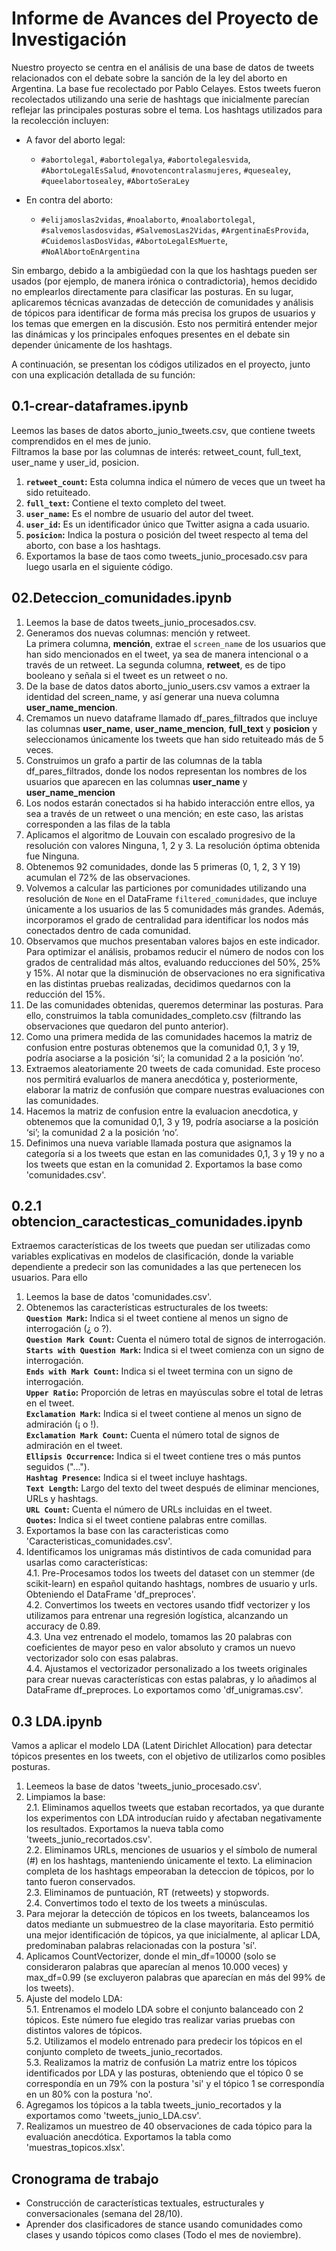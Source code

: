 #  Informe de Avances del Proyecto de Investigación 
 
Nuestro proyecto se centra en el análisis de una base de datos de tweets relacionados con el debate sobre la sanción de la ley del aborto en Argentina. La base fue recolectado por Pablo Celayes. Estos tweets fueron recolectados utilizando una serie de hashtags que inicialmente parecían reflejar las principales posturas sobre el tema. Los hashtags utilizados para la recolección incluyen:

- A favor del aborto legal:
  - `#abortolegal`, `#abortolegalya`, `#abortolegalesvida`, `#AbortoLegalEsSalud`, `#novotencontralasmujeres`, `#quesealey`, `#queelabortosealey`, `#AbortoSeraLey`

- En contra del aborto:
  - `#elijamoslas2vidas`, `#noalaborto`, `#noalabortolegal`, `#salvemoslasdosvidas`, `#SalvemosLas2Vidas`, `#ArgentinaEsProvida`, `#CuidemoslasDosVidas`, `#AbortoLegalEsMuerte`, `#NoAlAbortoEnArgentina`

Sin embargo, debido a la ambigüedad con la que los hashtags pueden ser usados (por ejemplo, de manera irónica o contradictoria), hemos decidido no emplearlos directamente para clasificar las posturas. En su lugar, aplicaremos técnicas avanzadas de detección de comunidades y análisis de tópicos para identificar de forma más precisa los grupos de usuarios y los temas que emergen en la discusión. Esto nos permitirá entender mejor las dinámicas y los principales enfoques presentes en el debate sin depender únicamente de los hashtags.

A continuación, se presentan los códigos utilizados en el proyecto, junto con una explicación detallada de su función:

## 0.1-crear-dataframes.ipynb
Leemos las bases de datos aborto_junio_tweets.csv, que contiene tweets comprendidos en el mes de junio.  
Filtramos la base por las  columnas de interés: retweet_count, full_text, user_name y user_id, posicion. 

1. **`retweet_count`:**  Esta columna indica el número de veces que un tweet ha sido retuiteado.  
2. **`full_text`:**   Contiene el texto completo del tweet.  
3. **`user_name`:**  Es el nombre de usuario del autor del tweet.  
4. **`user_id`:**  Es un identificador único que Twitter asigna a cada usuario.  
5. **`posicion`:**   Indica la postura o posición del tweet respecto al tema del aborto, con base a los hashtags.
6. Exportamos la base de taos como tweets_junio_procesado.csv para luego usarla en el siguiente código.

## 02.Deteccion_comunidades.ipynb
1. Leemos la base de datos tweets_junio_procesados.csv.  
2. Generamos dos nuevas columnas: mención y retweet.  
La primera columna, **mención**, extrae el `screen_name` de los usuarios que han sido mencionados en el tweet, ya sea de manera intencional o a través de un retweet. La segunda columna, **retweet**, es de tipo booleano y señala si el tweet es un retweet o no.  
3. De la base de datos datos aborto_junio_users.csv vamos a extraer la identidad del screen_name, y así generar una nueva columna **user_name_mencion**.  
4.  Cremamos un nuevo dataframe llamado df_pares_filtrados que incluye las columnas **user_name**, **user_name_mencion**, **full_text** y **posicion** y seleccionamos únicamente los tweets que han sido retuiteado más de 5 veces. 
5. Construimos un grafo a partir de las columnas de la tabla df_pares_filtrados, donde los nodos representan los nombres de los usuarios que aparecen en las columnas **user_name** y **user_name_mencion**
6. Los nodos estarán conectados si ha habido interacción entre ellos, ya sea a través de un retweet o una mención; en este caso, las aristas corresponden a las filas de la tabla
7. Aplicamos el algoritmo de Louvain con escalado progresivo de la resolución con valores Ninguna,  1, 2 y 3. La resolución óptima obtenida fue Ninguna.
8. Obtenemos 92 comunidades, donde las 5 primeras (0, 1, 2, 3 Y 19)  acumulan el 72% de las observaciones.
9. Volvemos a calcular las particiones por comunidades utilizando una resolución de `None` en el DataFrame `filtered_comunidades`, que incluye únicamente a los usuarios de las 5 comunidades más grandes. Además, incorporamos el grado de centralidad para identificar los nodos más conectados dentro de cada comunidad.
10. Observamos que muchos presentaban valores bajos en este indicador. Para optimizar el análisis, probamos reducir el número de nodos con los grados de centralidad más altos, evaluando reducciones del 50%, 25% y 15%. Al notar que la disminución de observaciones no era significativa en las distintas pruebas realizadas, decidimos quedarnos con la reducción del 15%.
12.  De las comunidades obtenidas, queremos determinar las posturas. Para ello, construimos la tabla  comunidades_completo.csv (filtrando las observaciones que quedaron del punto anterior).
13.  Como una primera medida de las comunidades hacemos la matriz de confusion entre posturas obtenemos que la comunidad 0,1, 3 y 19, podría asociarse a la posición ‘si’; la comunidad 2 a la posición ‘no’.
14. Extraemos aleatoriamente 20 tweets de cada comunidad. Este proceso nos permitirá evaluarlos de manera anecdótica y, posteriormente, elaborar la matriz de confusión que compare nuestras evaluaciones con las comunidades.
15. Hacemos la matriz de confusion entre la evaluacion anecdotica, y obtenemos que la comunidad 0,1, 3 y 19, podría asociarse a la posición ‘si’; la comunidad 2 a la posición ‘no’. 
16. Definimos una nueva variable llamada postura que asignamos la categoría si a los tweets que estan en las comunidades 0,1, 3 y 19 y no a los tweets que estan en la comunidad 2. Exportamos la base como 'comunidades.csv'.

## 0.2.1 obtencion_caractesticas_comunidades.ipynb
Extraemos características de los tweets que puedan ser utilizadas como variables explicativas en modelos de clasificación, donde la variable dependiente a predecir son las comunidades a las que pertenecen los usuarios. Para ello
1. Leemos la base de datos 'comunidades.csv'.  
2. Obtenemos las características estructurales de los tweets:   
   **`Question Mark`:** Indica si el tweet contiene al menos un signo de interrogación (¿ o ?).  
   **`Question Mark Count`:** Cuenta el número total de signos de interrogación.  
   **`Starts with Question Mark`:** Indica si el tweet comienza con un signo de interrogación.  
   **`Ends with Mark Count`:** Indica si el tweet termina con un signo de interrogación.  
   **`Upper Ratio`:** Proporción de letras en mayúsculas sobre el total de letras en el tweet.  
   **`Exclamation Mark`:** Indica si el tweet contiene al menos un signo de admiración (¡ o !).  
   **`Exclamation Mark Count`:**  Cuenta el número total de signos de admiración en el tweet.  
   **`Ellipsis Occurrence`:**  Indica si el tweet contiene tres o más puntos seguidos ("...").  
   **`Hashtag Presence`:** Indica si el tweet incluye hashtags.  
   **`Text Length`:** Largo del texto del tweet después de eliminar menciones, URLs y hashtags.  
   **`URL Count`:** Cuenta el número de URLs incluidas en el tweet.  
   **`Quotes`:** Indica si el tweet contiene palabras entre comillas.  
3. Exportamos la base con las caracteristicas como 'Caracteristicas_comunidades.csv'.  
4. Identificamos los unigramas más distintivos de cada comunidad para usarlas como características:  
   4.1. Pre-Procesamos todos los tweets del dataset con un stemmer (de scikit-learn) en español quitando hashtags, nombres de usuario y urls. Obteniendo el DataFrame 'df_preproces'.   
   4.2. Convertimos los tweets en vectores usando tfidf vectorizer y los utilizamos para entrenar una regresión logística, alcanzando un accuracy de 0.89.  
   4.3. Una vez entrenado el modelo, tomamos las 20 palabras con coeficientes de mayor peso en valor absoluto y cramos un nuevo vectorizador solo con esas palabras.  
   4.4.  Ajustamos el vectorizador personalizado a los tweets originales para crear nuevas características con estas palabras, y lo añadimos al DataFrame df_preproces. Lo exportamos como 'df_unigramas.csv'.    
     
## 0.3 LDA.ipynb   
Vamos a aplicar el modelo LDA (Latent Dirichlet Allocation) para detectar tópicos presentes en los tweets, con el objetivo de utilizarlos como posibles posturas.  
1. Leemeos la base de datos 'tweets_junio_procesado.csv'.  
2. Limpiamos la base:  
   2.1.  Eliminamos aquellos tweets que estaban recortados, ya que durante los experimentos con LDA introducían ruido y afectaban negativamente los resultados. Exportamos la nueva tabla como 'tweets_junio_recortados.csv'.   
   2.2. Eliminamos URLs, menciones de usuarios y el símbolo de numeral (#) en los hashtags, manteniendo únicamente el texto. La eliminacion completa de los hashtags empeoraban la deteccion de tópicos, por lo tanto fueron conservados.  
   2.3. Eliminamos de puntuación, RT (retweets) y stopwords.  
   2.4. Convertimos todo el texto  de los tweets a minúsculas.  
3. Para mejorar la detección de tópicos en los tweets, balanceamos los datos mediante un submuestreo de la clase mayoritaria. Esto permitió una mejor identificación de tópicos, ya que inicialmente, al aplicar LDA, predominaban palabras relacionadas con la postura 'sí'.  
4. Aplicamos CountVectorizer, donde el min_df=10000 (solo se consideraron palabras que aparecían al menos 10.000 veces) y max_df=0.99 (se excluyeron palabras que aparecían en más del 99% de los tweets).  
5. Ajuste del modelo LDA:   
   5.1. Entrenamos el modelo LDA sobre el conjunto balanceado con 2 tópicos. Este número fue elegido tras realizar varias pruebas con distintos valores de tópicos.  
   5.2. Utilizamos el modelo entrenado para predecir los tópicos en el conjunto completo de tweets_junio_recortados.  
   5.3. Realizamos la matriz de confusión La matriz entre los tópicos identificados por LDA y las posturas, obteniendo que el tópico 0 se correspondía en un 79% con la postura 'si' y el tópico 1 se correspondía en un 80% con la postura 'no'.  
6. Agregamos los tópicos a la tabla tweets_junio_recortados y la exportamos como 'tweets_junio_LDA.csv'.  
7. Realizamos un muestreo de 40 observaciones de cada tópico para la evaluación anecdótica. Exportamos la tabla como 'muestras_topicos.xlsx'. 
   
## Cronograma de trabajo
- Construcción de  características textuales, estructurales y conversacionales (semana del 28/10).  
- Aprender dos clasificadores de stance usando comunidades como clases y usando tópicos como clases (Todo el mes de noviembre).  

